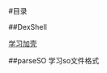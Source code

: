 #目录 

##DexShell

[学习加壳](https://github.com/lamster2018/DexShell/blob/master/DexShellTool/src/main/java/com/example/lahm/dexshelltool/DexShellTool.java)

##parseSO
学习so文件格式

